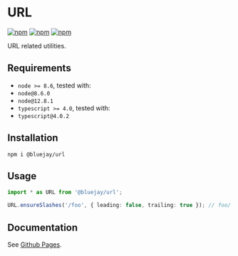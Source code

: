 # URL

[![npm](https://img.shields.io/npm/v/@bluejay/url.svg?style=flat-square)](https://www.npmjs.com/package/@bluejay/url)
 [![npm](https://img.shields.io/npm/dm/@bluejay/url.svg?style=flat-square)](https://www.npmjs.com/package/@bluejay/url)
[![npm](https://img.shields.io/npm/l/@bluejay/url.svg?style=flat-square)](https://www.npmjs.com/package/@bluejay/url)

URL related utilities.

## Requirements

- `node >= 8.6`, tested with:
 - `node@8.6.0`
 - `node@12.8.1`
- `typescript >= 4.0`, tested with:
 - `typescript@4.0.2`

## Installation

`npm i @bluejay/url`

## Usage

```typescript
import * as URL from '@bluejay/url';

URL.ensureSlashes('/foo', { leading: false, trailing: true }); // foo/
```

## Documentation

See [Github Pages](https://bluebirds-blue-jay.github.io/url/).
